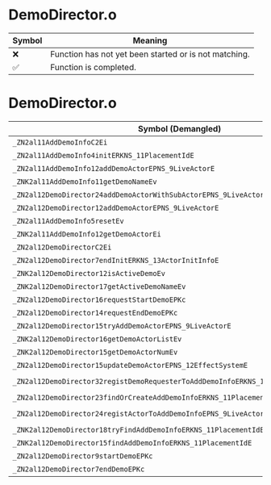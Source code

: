 # DemoDirector.o
| Symbol | Meaning 
| ------------- | ------------- 
| :x: | Function has not yet been started or is not matching. 
| :white_check_mark: | Function is completed. 


# DemoDirector.o
| Symbol (Demangled) | Symbol (Mangled) | Decompiled? |
| ------------- |  ------------- | ------------- |
| `_ZN2al11AddDemoInfoC2Ei` | `al::AddDemoInfo::AddDemoInfo(int)` | :white_check_mark: |
| `_ZN2al11AddDemoInfo4initERKNS_11PlacementIdE` | `al::AddDemoInfo::init(al::PlacementId const&)` | :white_check_mark: |
| `_ZN2al11AddDemoInfo12addDemoActorEPNS_9LiveActorE` | `al::AddDemoInfo::addDemoActor(al::LiveActor *)` | :white_check_mark: |
| `_ZNK2al11AddDemoInfo11getDemoNameEv` | `al::AddDemoInfo::getDemoName(void)const` | :white_check_mark: |
| `_ZN2al12DemoDirector24addDemoActorWithSubActorEPNS_9LiveActorE` | `al::DemoDirector::addDemoActorWithSubActor(al::LiveActor *)` | :white_check_mark: |
| `_ZN2al12DemoDirector12addDemoActorEPNS_9LiveActorE` | `al::DemoDirector::addDemoActor(al::LiveActor *)` | :white_check_mark: |
| `_ZN2al11AddDemoInfo5resetEv` | `al::AddDemoInfo::reset(void)` | :white_check_mark: |
| `_ZNK2al11AddDemoInfo12getDemoActorEi` | `al::AddDemoInfo::getDemoActor(int)const` | :white_check_mark: |
| `_ZN2al12DemoDirectorC2Ei` | `al::DemoDirector::DemoDirector(int)` | :white_check_mark: |
| `_ZN2al12DemoDirector7endInitERKNS_13ActorInitInfoE` | `al::DemoDirector::endInit(al::ActorInitInfo const&)` | :white_check_mark: |
| `_ZNK2al12DemoDirector12isActiveDemoEv` | `al::DemoDirector::isActiveDemo(void)const` | :white_check_mark: |
| `_ZNK2al12DemoDirector17getActiveDemoNameEv` | `al::DemoDirector::getActiveDemoName(void)const` | :white_check_mark: |
| `_ZN2al12DemoDirector16requestStartDemoEPKc` | `al::DemoDirector::requestStartDemo(char const*)` | :white_check_mark: |
| `_ZN2al12DemoDirector14requestEndDemoEPKc` | `al::DemoDirector::requestEndDemo(char const*)` | :white_check_mark: |
| `_ZN2al12DemoDirector15tryAddDemoActorEPNS_9LiveActorE` | `al::DemoDirector::tryAddDemoActor(al::LiveActor *)` | :white_check_mark: |
| `_ZNK2al12DemoDirector16getDemoActorListEv` | `al::DemoDirector::getDemoActorList(void)const` | :white_check_mark: |
| `_ZNK2al12DemoDirector15getDemoActorNumEv` | `al::DemoDirector::getDemoActorNum(void)const` | :white_check_mark: |
| `_ZN2al12DemoDirector15updateDemoActorEPNS_12EffectSystemE` | `al::DemoDirector::updateDemoActor(al::EffectSystem *)` | :white_check_mark: |
| `_ZN2al12DemoDirector32registDemoRequesterToAddDemoInfoERKNS_11PlacementIdE` | `al::DemoDirector::registDemoRequesterToAddDemoInfo(al::PlacementId const&)` | :white_check_mark: |
| `_ZN2al12DemoDirector23findOrCreateAddDemoInfoERKNS_11PlacementIdE` | `al::DemoDirector::findOrCreateAddDemoInfo(al::PlacementId const&)` | :white_check_mark: |
| `_ZN2al12DemoDirector24registActorToAddDemoInfoEPNS_9LiveActorERKNS_11PlacementIdE` | `al::DemoDirector::registActorToAddDemoInfo(al::LiveActor *,al::PlacementId const&)` | :white_check_mark: |
| `_ZNK2al12DemoDirector18tryFindAddDemoInfoERKNS_11PlacementIdE` | `al::DemoDirector::tryFindAddDemoInfo(al::PlacementId const&)const` | :white_check_mark: |
| `_ZNK2al12DemoDirector15findAddDemoInfoERKNS_11PlacementIdE` | `al::DemoDirector::findAddDemoInfo(al::PlacementId const&)const` | :white_check_mark: |
| `_ZN2al12DemoDirector9startDemoEPKc` | `al::DemoDirector::startDemo(char const*)` | :white_check_mark: |
| `_ZN2al12DemoDirector7endDemoEPKc` | `al::DemoDirector::endDemo(char const*)` | :white_check_mark: |
